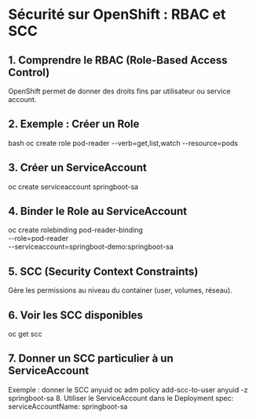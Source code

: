 # Sécurité sur OpenShift : RBAC et SCC

## 1. Comprendre le RBAC (Role-Based Access Control)
OpenShift permet de donner des droits fins par utilisateur ou service account.

## 2. Exemple : Créer un Role
bash oc create role pod-reader --verb=get,list,watch --resource=pods
## 3. Créer un ServiceAccount
oc create serviceaccount springboot-sa
## 4. Binder le Role au ServiceAccount
oc create rolebinding pod-reader-binding \
--role=pod-reader \
--serviceaccount=springboot-demo:springboot-sa
## 5. SCC (Security Context Constraints)
Gère les permissions au niveau du container (user, volumes, réseau).
## 6. Voir les SCC disponibles
oc get scc
## 7. Donner un SCC particulier à un ServiceAccount
Exemple : donner le SCC anyuid
oc adm policy add-scc-to-user anyuid -z springboot-sa
8. Utiliser le ServiceAccount dans le Deployment
spec:
  serviceAccountName: springboot-sa



